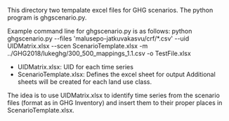 This directory two tempalate excel files for 
GHG scenarios. The python program is ghgscenario.py.

Example command line for ghgscenario.py is as follows:
python ghgscenario.py --files 'malusepo-jatkuvakasvu/crf/*.csv' --uid UIDMatrix.xlsx --scen ScenarioTemplate.xlsx  -m ../GHG2018/lukeghg/300_500_mappings_1.1.csv -o TestFile.xlsx

+ UIDMatrix.xlsx: UID for each time series
+ ScenarioTemplate.xlsx: Defines the excel sheet for output
   Additional sheets will be created for each land use class.

The idea is to use UIDMatrix.xlsx to identify time series
from the scenario files (format as in GHG Inventory) and
insert them to their proper places in ScenarioTemplate.xlsx. 
